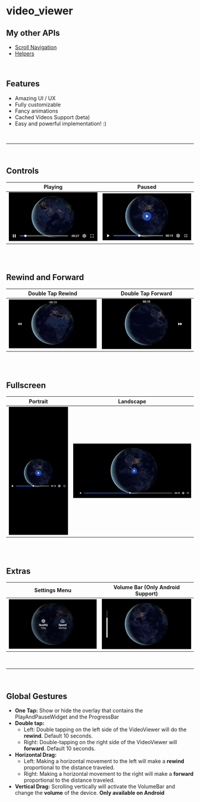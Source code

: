 # video_viewer

## My other APIs

- [Scroll Navigation](https://pub.dev/packages/scroll_navigation)
- [Helpers](https://pub.dev/packages/helpers)

<br>

## Features

- Amazing UI / UX
- Fully customizable
- Fancy animations
- Cached Videos Support (beta)
- Easy and powerful implementation! :)

<br>

---

<br>

## Controls

|             Playing              |             Paused              |
| :------------------------------: | :-----------------------------: |
| ![](./assets/readme/playing.jpg) | ![](./assets/readme/paused.jpg) |

<br><br>

## Rewind and Forward

|        Double Tap Rewind        |        Double Tap Forward        |
| :-----------------------------: | :------------------------------: |
| ![](./assets/readme/rewind.jpg) | ![](./assets/readme/forward.jpg) |

<br><br>

## Fullscreen

|                   Portrait                   |                   Landscape                   |
| :------------------------------------------: | :-------------------------------------------: |
| ![](./assets/readme/fullscreen_portrait.jpg) | ![](./assets/readme/fullscreen_landscape.jpg) |

<br><br>

## Extras

|             Settings Menu              |  Volume Bar (Only Android Support)  |
| :------------------------------------: | :---------------------------------: |
| ![](./assets/readme/settings_menu.jpg) | ![](./assets/readme/volume_bar.jpg) |

<br>

---

<br>

## Global Gestures

- **One Tap:** Show or hide the overlay that contains the PlayAndPauseWidget and the ProgressBar
- **Double tap:**
  - Left: Double tapping on the left side of the VideoViewer will do the **rewind**. Default 10 seconds.
  - Right: Double-tapping on the right side of the VideoViewer will **forward**. Default 10 seconds.
- **Horizontal Drag:**
  - Left: Making a horizontal movement to the left will make a **rewind** proportional to the distance traveled.
  - Right: Making a horizontal movement to the right will make a **forward** proportional to the distance traveled.
- **Vertical Drag:** Scrolling vertically will activate the VolumeBar and change the **volume** of the device. **Only available on Android**
